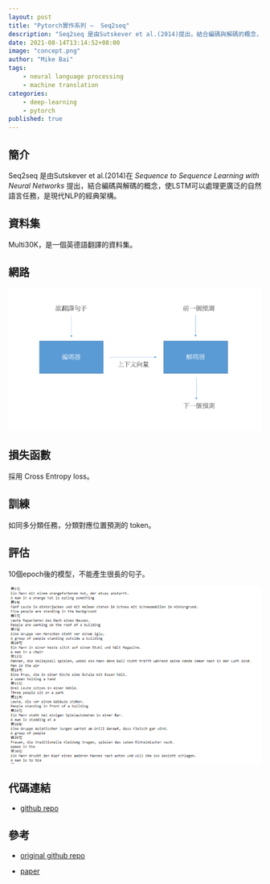 ```yaml
---
layout: post
title: "Pytorch實作系列 —  Seq2seq"
description: "Seq2seq 是由Sutskever et al.(2014)提出，結合編碼與解碼的概念，使LSTM可以處理更廣泛的自然語言任務，是現代NLP的經典架構。"
date: 2021-08-14T13:14:52+08:00
image: "concept.png"
author: "Mike Bai"
tags:
    - neural language processing
    - machine translation
categories:
    - deep-learning
    - pytorch
published: true
---
```



## 簡介

Seq2seq 是由Sutskever et al.(2014)在 *Sequence to Sequence Learning with Neural Networks*   提出，結合編碼與解碼的概念，使LSTM可以處理更廣泛的自然語言任務，是現代NLP的經典架構。

## 資料集

Multi30K，是一個英德語翻譯的資料集。

## 網路


![網路架構](concept.png)

## 損失函數

採用 Cross Entropy loss。

## 訓練

如同多分類任務，分類對應位置預測的 token。

## 評估

10個epoch後的模型，不能產生很長的句子。

![結果](result.png)

## 代碼連結

* [github repo](https://github.com/gitE0Z9/classical-network-series)

## 參考

* [original github repo](https://github.com/bentrevett/pytorch-seq2seq)

* [paper](https://arxiv.org/abs/1409.3215)